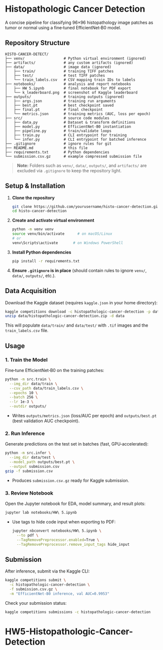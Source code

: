 # Histopathologic Cancer Detection

A concise pipeline for classifying 96×96 histopathology image patches as tumor or normal using a fine‑tuned EfficientNet‑B0 model.

## Repository Structure
```
HISTO-CANCER-DETECT/
├── venv/                  # Python virtual environment (ignored)
├── artifacts/             # any custom artifacts (ignored)
├── data/                  # image data (ignored)
│   ├── train/             # training TIFF patches
│   ├── test/              # test TIFF patches
│   └── train_labels.csv   # CSV mapping train IDs to labels
├── notebooks/             # analysis and report notebooks
│   ├── HW 5.ipynb         # final notebook for PDF export
│   └── k_leaderboard.png  # screenshot of Kaggle leaderboard
├── outputs/               # training outputs (ignored)
│   ├── args.json          # training run arguments
│   ├── best.pt            # best checkpoint saved
│   ├── final.pt           # final checkpoint
│   └── metrics.json       # training metrics (AUC, loss per epoch)
├── src/                   # source code modules
│   ├── data.py            # Dataset & transform definitions
│   ├── model.py           # EfficientNet‑B0 instantiation
│   ├── pipeline.py        # train/validate loops
│   ├── train.py           # CLI entrypoint for training
│   └── infer.py           # CLI entrypoint for batched inference
├── .gitignore             # ignore rules for git
├── README.md              # this file
├── requirements.txt       # Python dependencies
└── submission.csv.gz      # example compressed submission file
```

> **Note:** Folders such as `venv/`, `data/`, `outputs/`, and `artifacts/` are excluded via `.gitignore` to keep the repository light.

## Setup & Installation

1. **Clone the repository**
   ```bash
   git clone https://github.com/yourusername/histo-cancer-detection.git
   cd histo-cancer-detection
   ```

2. **Create and activate virtual environment**
   ```bash
   python -m venv venv
   source venv/bin/activate      # on macOS/Linux
   # or
   venv\Scripts\activate       # on Windows PowerShell
   ```

3. **Install Python dependencies**
   ```bash
   pip install -r requirements.txt
   ```

4. **Ensure `.gitignore` is in place** (should contain rules to ignore `venv/`, `data/`, `outputs/`, etc.).

## Data Acquisition

Download the Kaggle dataset (requires `kaggle.json` in your home directory):
```bash
kaggle competitions download -c histopathologic-cancer-detection -p data
unzip data/histopathologic-cancer-detection.zip -d data
```

This will populate `data/train/` and `data/test/` with `.tif` images and the `train_labels.csv` file.

## Usage

### 1. Train the Model

Fine‑tune EfficientNet‑B0 on the training patches:
```bash
python -m src.train \
  --img_dir data/train \
  --csv_path data/train_labels.csv \
  --epochs 10 \
  --batch 256 \
  --lr 1e-3 \
  --outdir outputs/
```
- Writes `outputs/metrics.json` (loss/AUC per epoch) and `outputs/best.pt` (best validation AUC checkpoint).

### 2. Run Inference

Generate predictions on the test set in batches (fast, GPU‑accelerated):
```bash
python -m src.infer \
  --img_dir data/test \
  --model_path outputs/best.pt \
  --output submission.csv
gzip -f submission.csv
```
- Produces `submission.csv.gz` ready for Kaggle submission.

### 3. Review Notebook

Open the Jupyter notebook for EDA, model summary, and result plots:
```bash
jupyter lab notebooks/HW\ 5.ipynb
```
- Use tags to hide code input when exporting to PDF:
  ```bash
  jupyter nbconvert notebooks/HW\ 5.ipynb \
    --to pdf \
    --TagRemovePreprocessor.enabled=True \
    --TagRemovePreprocessor.remove_input_tags hide_input
  ```

## Submission

After inference, submit via the Kaggle CLI:
```bash
kaggle competitions submit \
  -c histopathologic-cancer-detection \
  -f submission.csv.gz \
  -m "EfficientNet-B0 inference, val AUC=0.9953"
```

Check your submission status:
```bash
kaggle competitions submissions -c histopathologic-cancer-detection
```

# HW5-Histopathologic-Cancer-Detection
